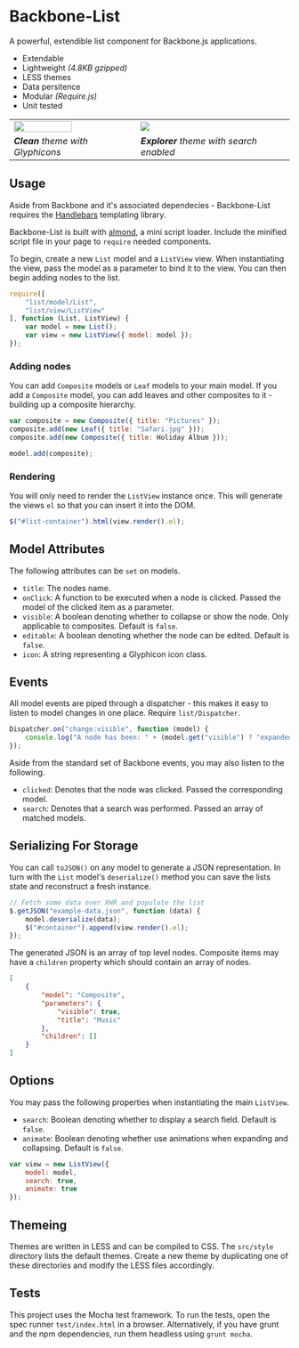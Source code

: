 Backbone-List
====================

A powerful, extendible list component for Backbone.js applications.

* Extendable
* Lightweight _(4.8KB gzipped)_
* LESS themes
* Data persitence
* Modular _(Require.js)_
* Unit tested

<table>
<tr>
<td><img height="70%" src="https://raw.github.com/st3redstripe/Backbone-List/master/example/clean.png"/></td>
<td><img src="https://raw.github.com/st3redstripe/Backbone-List/master/example/explorer.png"/></td>
</tr>
<tr>
<td><em><strong>Clean</strong> theme with Glyphicons</em></td>
<td><em><strong>Explorer</strong> theme with search enabled</em></td>
</tr>
</table>

## Usage

Aside from Backbone and it's associated dependecies - Backbone-List requires the [Handlebars](https://github.com/wycats/handlebars.js/) templating library.

Backbone-List is built with [almond](https://github.com/jrburke/almond), a mini script loader. Include the minified script file in your page to `require` needed components.

To begin, create a new `List` model and a `ListView` view. When instantiating the view, pass the model as a parameter to bind it to the view. You can then begin adding nodes to the list.

```js
require([
	"list/model/List",
	"list/view/ListView"
], function (List, ListView) {
	var model = new List();
	var view = new ListView({ model: model });
});
```

### Adding nodes

You can add `Composite` models or `Leaf` models to your main model. If you add a `Composite` model, you can add leaves and other composites to it - building up a composite hierarchy.

```js
var composite = new Composite({ title: "Pictures" });
composite.add(new Leaf({ title: "Safari.jpg" }));
composite.add(new Composite({ title: Holiday Album }));

model.add(composite);
```

### Rendering
You will only need to render the `ListView` instance once. This will generate the views `el` so that you can insert it into the DOM.

```js
$("#list-container").html(view.render().el);
```

## Model Attributes

The following attributes can be `set` on models.

* `title`: The nodes name.
* `onClick`: A function to be executed when a node is clicked. Passed the model of the clicked item as a parameter.
* `visible`: A boolean denoting whether to collapse or show the node. Only applicable to composites. Default is `false`.
* `editable`: A boolean denoting whether the node can be edited. Default is `false`.
* `icon`: A string representing a Glyphicon icon class.

## Events

All model events are piped through a dispatcher - this makes it easy to listen to model changes in one place. Require `list/Dispatcher`.

```js
Dispatcher.on("change:visible", function (model) {
    console.log("A node has been: " + (model.get("visible") ? "expanded" : "collapsed"));
});
```

Aside from the standard set of Backbone events, you may also listen to the following.

* `clicked`: Denotes that the node was clicked. Passed the corresponding model.
* `search`: Denotes that a search was performed. Passed an array of matched models.

## Serializing For Storage

You can call `toJSON()` on any model to generate a JSON representation. In turn with the `List` model's `deserialize()` method you can save the lists state and reconstruct a fresh instance.

```js
// Fetch some data over XHR and populate the list
$.getJSON("example-data.json", function (data) {
	model.deserialize(data);
	$("#container").append(view.render().el);
});
```

The generated JSON is an array of top level nodes. Composite items may have a `children` property which should contain an array of nodes.

```json
[
	{
		"model": "Composite",
		"parameters": {
			"visible": true,
			"title": "Music"
		},
		"children": []
	}
]
```

## Options

You may pass the following properties when instantiating the main `ListView`.

* `search`: Boolean denoting whether to display a search field. Default is `false`.
* `animate`: Boolean denoting whether use animations when expanding and collapsing. Default is `false`.

```js
var view = new ListView({
	model: model,
	search: true,
	animate: true
});
```

## Themeing

Themes are written in LESS and can be compiled to CSS. The `src/style` directory lists the default themes. Create a new theme by duplicating one of these directories and modify the LESS files accordingly.

## Tests

This project uses the Mocha test framework. To run the tests, open the spec runner `test/index.html` in a browser.
Alternatively, if you have grunt and the npm dependencies, run them headless using `grunt mocha`.